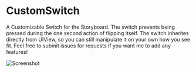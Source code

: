 # CustomSwitch
A Customizable Switch for the Storyboard.
The switch prevents being pressed during the one second action of flipping itself.
The switch inherites directly from UIView, so you can still manipulate it on your own how you see fit.
Feel free to submit issues for requests if you want me to add any features!



![Screenshot](screenshot.png)
